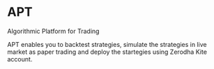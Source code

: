 # APT
Algorithmic Platform for Trading

APT enables you to backtest strategies, simulate the strategies in live market as paper trading and deploy the startegies using Zerodha Kite account.
